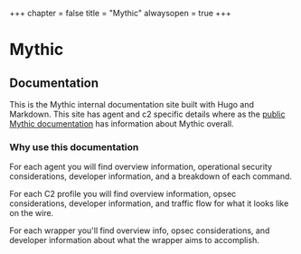 +++
chapter = false
title = "Mythic"
alwaysopen = true
+++

# Mythic

## Documentation

This is the Mythic internal documentation site built with Hugo and Markdown. This site has agent and c2 specific details where as the [public Mythic documentation](https://docs.apfell.net) has information about Mythic overall.

### Why use this documentation

For each agent you will find overview information, operational security considerations, developer information, and a breakdown of each command.

For each C2 profile you will find overview information, opsec considerations, developer information, and traffic flow for what it looks like on the wire.

For each wrapper you'll find overview info, opsec considerations, and developer information about what the wrapper aims to accomplish.
